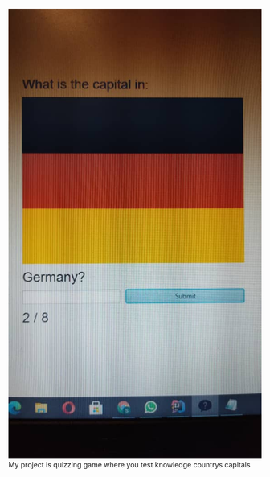 ![alt tag](resources/ca6a721f-d3a6-44ef-b7db-c96b88299b9a.jpg)​
My project is quizzing game where you test knowledge countrys capitals
